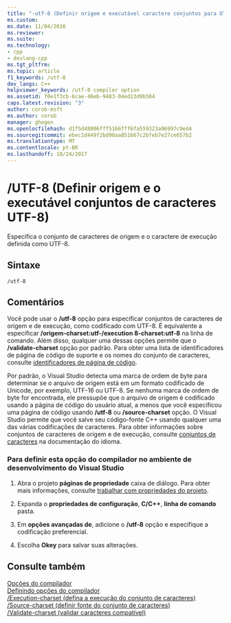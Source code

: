 ```yaml
---
title: "-utf-8 (Definir origem e executável caractere conjuntos para UTF-8) | Microsoft Docs"
ms.custom: 
ms.date: 11/04/2016
ms.reviewer: 
ms.suite: 
ms.technology:
- cpp
- devlang-cpp
ms.tgt_pltfrm: 
ms.topic: article
f1_keywords: /utf-8
dev_langs: C++
helpviewer_keywords: /utf-8 compiler option
ms.assetid: f0e1f3cb-6cae-46eb-9483-04ed13d9b504
caps.latest.revision: "3"
author: corob-msft
ms.author: corob
manager: ghogen
ms.openlocfilehash: d1f5d48006fff5166fff6fa559323a96997c9ed4
ms.sourcegitcommit: ebec1d449f2bd98aa851667c2bfeb7e27ce657b2
ms.translationtype: MT
ms.contentlocale: pt-BR
ms.lasthandoff: 10/24/2017
---
```

# <a name="utf-8-set-source-and-executable-character-sets-to-utf-8"></a>/UTF-8 (Definir origem e o executável conjuntos de caracteres UTF-8)
Especifica o conjunto de caracteres de origem e o caractere de execução definida como UTF-8.  
  
## <a name="syntax"></a>Sintaxe  
  
```  
/utf-8  
```  
  
## <a name="remarks"></a>Comentários  
 Você pode usar o **/utf-8** opção para especificar conjuntos de caracteres de origem e de execução, como codificado com UTF-8. É equivalente a especificar **/origem-charset:utf-/execution 8-charset:utf-8** na linha de comando. Além disso, qualquer uma dessas opções permite que o **/validate-charset** opção por padrão. Para obter uma lista de identificadores de página de código de suporte e os nomes do conjunto de caracteres, consulte [identificadores de página de código](http://msdn.microsoft.com/library/windows/desktop/dd317756).  
  
 Por padrão, o Visual Studio detecta uma marca de ordem de byte para determinar se o arquivo de origem está em um formato codificado de Unicode, por exemplo, UTF-16 ou UTF-8. Se nenhuma marca de ordem de byte for encontrada, ele pressupõe que o arquivo de origem é codificado usando a página de código do usuário atual, a menos que você especificou uma página de código usando **/utf-8** ou **/source-charset** opção. O Visual Studio permite que você salve seu código-fonte C++ usando qualquer uma das várias codificações de caracteres. Para obter informações sobre conjuntos de caracteres de origem e de execução, consulte [conjuntos de caracteres](../../cpp/character-sets2.md) na documentação do idioma.  
  
### <a name="to-set-this-compiler-option-in-the-visual-studio-development-environment"></a>Para definir esta opção do compilador no ambiente de desenvolvimento do Visual Studio  
  
1.  Abra o projeto **páginas de propriedade** caixa de diálogo. Para obter mais informações, consulte [trabalhar com propriedades do projeto](../../ide/working-with-project-properties.md).  
  
2.  Expanda o **propriedades de configuração**, **C/C++**, **linha de comando** pasta.  
  
3.  Em **opções avançadas de**, adicione o **/utf-8** opção e especifique a codificação preferencial.  
  
4.  Escolha **Okey** para salvar suas alterações.  
  
## <a name="see-also"></a>Consulte também  
 [Opções do compilador](../../build/reference/compiler-options.md)   
 [Definindo opções do compilador](../../build/reference/setting-compiler-options.md)   
 [/Execution-charset (defina a execução do conjunto de caracteres)](../../build/reference/execution-charset-set-execution-character-set.md)   
 [/Source-charset (definir fonte do conjunto de caracteres)](../../build/reference/source-charset-set-source-character-set.md)   
 [/Validate-charset (validar caracteres compatível)](../../build/reference/validate-charset-validate-for-compatible-characters.md)